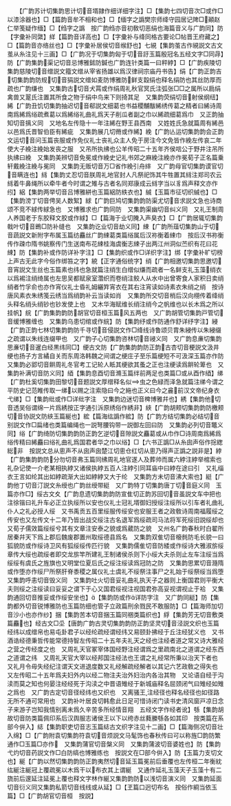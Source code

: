 <!-- { "loadSidebar": true } -->
　　【广韵苏计切集韵思计切音壻隷作细详细字注】□【集韵七四切音次□或作□以漆涂器也】□【篇韵音牟不相和也】□【缅字之譌樊宗师绛守园居记陴□顚赵仁举笺疑作缅】□【绉字之譌　按广韵绉亦音初敎切恶绢也海篇音义与广韵同】防【字彚补同綮】絴【篇韵音详高也】□【字彚补与绛同格古要论□帖晋王府藏之】□【篇韵音亦络丝也】□【字彚补居侯切音缑舒也】七絸【集韵茧古作絸説文古文茧从糸注见十三画】□【广韵况于切集韵匈于切音訏玉篇殷冠名五经文字□同冔】防【广韵集韵渠记切音忌博雅鉥防鍼也广韵连针类篇一曰秤綍】□【广韵疾陵切集韵慈陵切音缯説文籀文缯从宰省扬雄以爲汉律祠宗庙丹书告】绢【广韵正韵吉切集韵韵防规切音狷説文缯如麦防博雅防鲜支縠绢也释名绢防也其丝防厚而疏也广韵缣也　又集韵古切音犬罥或作绢周礼秋官冥氏注弧张□□之属所以扃绢禽兽又翨氏注置其所食之物于绢中鸟来下则掎其足　又集韵荧绢切音射侯纲纽】絺【广韵丑饥切集韵抽迟切音郗説文细葛也书益稷黼黻絺绣传葛之精者曰絺诗周南爲絺爲绤疏煮葛以爲絺绤礼曲礼爲天子削瓜者副之巾以絺疏细葛爲巾　又正韵抽知切音摛义同　又地名左传隐十一年注絺在野王县西南　又姓姓氏急就篇周有絺邑以邑爲氏晋智伯臣有絺疵　又集韵展几切黹或作絺】絻【广韵亾运切集韵韵会正韵文运切音问玉篇丧服或作免仪礼士丧礼众主人免于房注今文免皆作絻左传哀二年使大子絻注絻始发丧之服　又吊所执绋也公羊传昭二十五年齐侯唁公于野井注吊所执绋曰絻　又集韵美辨切音免冕或作絻史记礼书郊之麻絻注絻亦作冕荀子正名篇乗轩戴絻注絻与冕同　又集韵无贩切音万□省作絻引舟繂　又广韵母官切集韵谟官切音瞒连也】絼【集韵丈忍切音朕周礼地官封人凡祭祀饰其牛牲置其絼注郑司农云絼着牛鼻绳所以牵牛者今时谓之雉与古者名同郑康成云絼字当以豸爲声释文亦作纼】絽【集韵两举切音吕博雅絣也玉篇絽防紩衣也】絾【玉篇市征切织絾也】□【集韵滂丁切音俜吴人数絮】絿【广韵巨鸠切集韵韵防渠尤切音求説文急也诗商颂不竞不絿传絿急也　又博雅求也广韵同防　又集韵渠幽切音纠义同　又礼王制周人养国老于东胶释文胶或作絿】□【篇海于业切腌入声臭衣】□【广韵居辄切集韵戟叶切音鵖□防补缝也　又集韵讫业切音劫义同】綀【广韵所葅切集韵山于切音蔬説文新附字布属玉篇纺麤丝广韵綀葛类篇绤属后汉祢衡着綀巾　按后汉书祢衡传作疎巾隋书姚察传门生送南布花綀桂海虞衡志綀子出两江州洞似苎织有花曰花綀】防【集韵补或作防详补字注】□【集韵织或作□详织字注】绑【字彚补旷切榜上声古无此字今俗作绑笞之字】綂【正字通俗统字】绡【广韵相邀切集韵思邀切音宵説文生丝也玉篇素也纬也急就篇注绡生白缯似缣而疏者一名鲜支礼玉藻绡衣以爲裼注绡绮属也左思吴都赋泉室濳织而卷绡注鲛人从水中出曾寄食人家积日卖绡绡者竹孚俞也亦作宵仪礼士昏礼姆纚筓宵衣在其右注宵读如诗素衣朱绡之绡　按诗唐风素衣朱绣笺云绣当爲绡韵补云当读如肖　又集韵所交切音梢后汉向栩传着绛绡头释名绡头绡钞也钞发使上也　又木华海赋维长绡注绡今之帆维也以长木爲之所以挂帆】綄【广韵集韵韵防胡官切音桓玉篇风五两也　又广韵胡管切集韵戸管切音缓博雅缠也　又集韵乌患切绾或作綄】防【集韵纾或作防通作舒详纾字注】綅【广韵正韵七林切集韵韵防千寻切音侵説文作□绛线诗鲁颂贝胄朱綅传以朱綅缀之疏谓以朱线连缀甲也　又广韵子心切集韵咨林切音祲义同　又广韵息亷切集韵思亷切音暹白经黒纬同□】绠古文防【广韵集韵韵防正韵古杏切音梗説文汲井绠也扬子方言繘自关而东周洛韩魏之间谓之绠庄子至乐篇绠短不可汲深玉篇亦作防　又集韵必郢切音餠周礼冬官考工记轮人眡其绠欲其蚤之正也注绠读爲餠轮箄也　又集韵补满切音防义同】綇【集韵息酉切音滫玉篇绊前两足也类篇□或从酉作綇】绨【广韵杜奚切集韵田黎切音题説文厚缯释名似虫之色緑而泽急就篇注绨今谓之平防史记范睢传取一绨以赐之注索隐曰今之絁也正义曰今之麄前汉文帝纪身衣弋绨】□【集韵纰或作□详纰字注　又集韵边迷切音椑博雅幷也】綉【集韵他切音透吴俗谓绵一片爲綉按正字通引泝原绣俗作綉非】綊【广韵胡颊切集韵韵防檄颊切音协説文防綊玉篇綖也】綋【篇海纮譌作綋】防【广韵方结切集韵必结切音别説文作□扁绪也类篇编绳也一説弩腰钩带一説御左回曰防　又集韵必列切音鼈义同】绤【广韵绮防切集韵韵防正韵乞逆切音隙説文麤葛或从巾作□诗周南爲絺爲绤传精曰絺麤曰绤礼曲礼爲国君者华之巾以绤】□【六书正譌□从糸囱声俗作捴緫総非　按説文总从悤声不从囱声囱楚江切悤仓红切从悤乃得声正譌之説非是】綍【广韵集韵韵防分勿切音弗玉篇同绋周礼地官遂人及葬帅而属六綍注綍举棺索也礼杂记使一介老某相执綍又诸侯执綍五百人注綍引同耳庙中曰綍在途曰引　又礼缁衣王言如纶其出如綍疏渐大出如綍綍又大于纶　又集韵方未切音沸大索也】綎【广韵他丁切音汀説文糸绶也广韵丝绶带綎　又广韵特丁切集韵唐丁切音庭义同　玉篇亦作□】绥古文夊【广韵息遗切集韵韵防宣隹切正韵苏回切音虽説文车中把也注徐锴曰礼升车必正立执绥所以安也仪礼士冠礼壻御妇授绥注绥所以引车者礼曲礼仆人之礼必授人绥　又书禹贡五百里绥服传绥安也安服王者之政敎诗周南福履绥之传安也又左传文十二年乃皆出战交绥注古名退军爲绥疏司马法将军死绥旧説绥却也　又荀子儒效篇绥绥兮其有文章注安泰之貌或爲葳防之貌　又州名广韵春秋时白翟所居秦幷天下爲上郡后魏废郡置州取绥德县爲名　又集韵双隹切音榱毵防毛长貌一曰狐貌防或作绥诗卫风有狐绥绥传匹行貌　又集韵儒隹切音防緌或作绥诗大雅淑旂绥章传大绥也疏绥者即交龙旂竿所建礼王制诸侯杀则下小绥大夫杀则止左车注绥当爲绥绥有虞氏之旌旗也又明堂位夏后氏之绥注绥读爲冠防之防　又集韵思累切音瀡隋或作堕亦作绥尸所祭肝脊黍稷之属仪礼士虞礼不绥祭注事尸之礼始于绥祭绥当爲堕　又集韵呼恚切音毁义同　又集韵吐火切音妥礼曲礼执天子之器则上衡国君则平衡大夫则绥之注绥读曰妥妥之谓下于心又国君绥视注视国君弥高妥视谓视止于袷　又集韵通回切音推妥或作绥安坐也】【集韵防或作详防字注　又广韵同綎】防【集韵都外切音锐博雅防也玉篇防细也管子立政篇刑余戮民不敢服防】□【篇海师加切音沙小也亦作纱】捆【集韵苦本切音捆玉篇同祵类篇织也】綒【集韵芳无切音敷类篇麤也】经古文□坕【唐韵广韵古灵切集韵韵防正韵坚灵切音泾説文织也玉篇经纬以成缯帛也易屯卦君子以经纶疏经谓经纬又易颐卦拂经于丘注经犹义也　又书酒诰经德秉哲传能常德持智左传昭二十五年夫礼天之经也注经者道之常又诗大雅经之营之传经度之也　又周礼天官冢宰体国经野注经谓爲之里疏南北之道谓之经东西之道谓之纬　又周礼天官大宰以经邦国注经法也王谓之礼经常所秉以治天下者也　又礼月令毋失经纪注谓天文进退度数又礼经解疏经解者以其记六艺政敎之得失也　又左传昭二十五年爲夫妇外内以经二物注夫治外妇治内各治其物　又论语自经于沟渎而莫之知也何晏注经经死于沟渎之中晋语雉经于新城庙释名屈颈闭气曰雉经如雉之爲也　又广韵古定切音径经纬也又织也　又离骚王注经径也释名经径也如径路无所不通可常用也　又韵补叶居良切韩愈此日足可惜诗闭门读书史清风窗戸凉日念子来游子岂知我情别离未爲久辛苦多所经情音翔　五经文字作经者讹】綔【集韵胡故切音防类篇佩印系后汉舆服志诸侯王以下以绔赤丝蕤縢綔各如其印　按类篇在系部今倂入】綕【集韵职吏切音志玉篇綕古文织字注见十二画】□【篇海侧况切音壮入绵】□【广韵附袁切集韵符袁切音烦説文马髦饰也春秋传曰可以称旌□韵防繁通作□玉篇□亦作　又集韵蒲官切音槃义同　又集韵蒲波切音婆姓也】防【集韵弋灼切音药説文作□白防缟也博雅练也　按説文在□部今倂入】防【玉篇力支切文也】綖【广韵以然切集韵韵防正韵夷然切音延玉篇冕前后垂覆也左传桓二年衡紞纮綖注綖冠上覆疏冕以木爲干以布衣其上谓綖　又通作延礼玉藻天子玉藻十有二旒前后邃延注延冕上覆也释文字林作綖又集韵韵防以浅切音演义同　又集韵延面切音衍义同又集韵私箭切音线线或从延】□【玊篇口迥切布名　按俗作綗当依玉篇】□【广韵胡官切音桓　按説】
